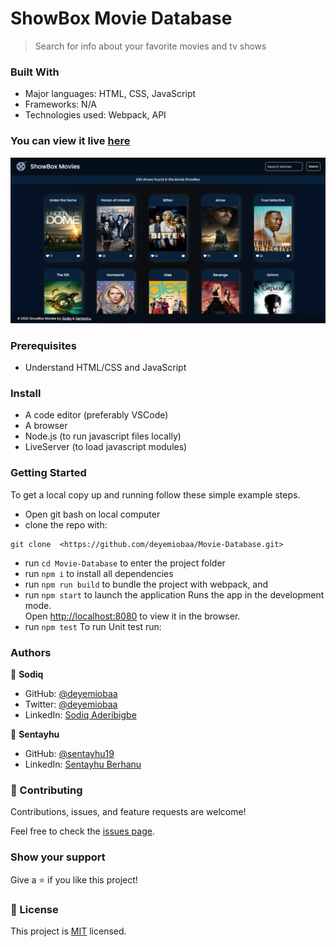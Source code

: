 # ShowBox Movie Database
> Search for info about your favorite movies and tv shows

### Built With

- Major languages: HTML, CSS, JavaScript
- Frameworks: N/A
- Technologies used: Webpack, API

### You can view it live [here](https://deyemiobaa.github.io/Movie-Database/)


<img src="src/app-sc.png" alt="Project Snapshot">

### Prerequisites

- Understand HTML/CSS and JavaScript

### Install

- A code editor (preferably VSCode)
- A browser
- Node.js (to run javascript files locally)
- LiveServer (to load javascript modules)

### Getting Started

To get a local copy up and running follow these simple example steps.
- Open git bash on local computer
- clone the repo with: 
```
git clone  <https://github.com/deyemiobaa/Movie-Database.git>
```
- run ```cd Movie-Database``` to enter the project folder
- run ```npm i``` to install all dependencies
- run ```npm run build``` to bundle the project with webpack, and
- run ```npm start``` to launch the application
  Runs the app in the development mode.\
   Open [http://localhost:8080](http://localhost:8080) to view it in the browser.
- run ``` npm test ``` To run Unit test run:

### Authors

👤 **Sodiq**

- GitHub: [@deyemiobaa](https://github.com/deyemiobaa)
- Twitter: [@deyemiobaa](https://twitter.com/deyemiobaa)
- LinkedIn: [Sodiq Aderibigbe](https://linkedin.com/in/sodiqa)

👤 **Sentayhu**

- GitHub: [@sentayhu19](https://github.com/sentayhu19)
- LinkedIn: [Sentayhu Berhanu](https://www.linkedin.com/in/sentayhu-berhanu-6376579a/)

### 🤝 Contributing

Contributions, issues, and feature requests are welcome!

Feel free to check the [issues page](https://github.com/deyemiobaa/Movie-Database/issues).


### Show your support

Give a ⭐️ if you like this project!

### 📝 License

This project is [MIT](LICENSE) licensed.
